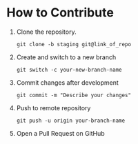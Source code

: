 # How to Contribute

1. Clone the repository. <br />
    ```shell
    git clone -b staging git@link_of_repo
    ```
2. Create and switch to a new branch
    ```shell
    git switch -c your-new-branch-name
    ```
3. Commit changes after development
    ```shell
    git commit -m "Describe your changes"
    ```
4. Push to remote repository
    ```shell
    git push -u origin your-branch-name
    ```
5. Open a Pull Request on GitHub